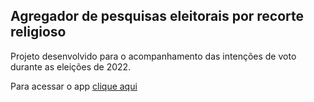 ## Agregador de pesquisas eleitorais por recorte religioso

Projeto desenvolvido para o acompanhamento das intenções de voto durante as eleições de 2022.

Para acessar o app [clique aqui](https://share.streamlit.io/andregerardi/app-agregador-pesquisas/main/app-agregador-religiao.py)
